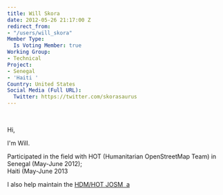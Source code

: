 ```yaml
---
title: Will Skora
date: 2012-05-26 21:17:00 Z
redirect_from:
- "/users/will_skora"
Member Type:
  Is Voting Member: true
Working Group:
- Technical
Project:
- Senegal
- 'Haiti '
Country: United States
Social Media (Full URL):
  Twitter: https://twitter.com/skorasaurus
---
```


<p>&nbsp;</p><p>Hi,</p><p>I'm Will.</p><p>Participated in the field with HOT (Humanitarian OpenStreetMap Team) in Senegal (May-June 2012); <br>Haiti (May-June 2013</p><p>I also help maintain the <a href="http://hotosm.org/updates/hdmjosm">HDM/HOT JOSM&nbsp; a <br></a></p><p>&nbsp;</p>
